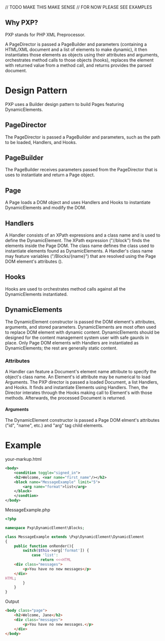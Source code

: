 // TODO MAKE THIS MAKE SENSE
// FOR NOW PLEASE SEE EXAMPLES

## Why PXP?
PXP stands for PHP XML Preprocessor.



A PageDirector is passed a PageBuilder and parameters (containing a HTML/XML document and a list of elements to make
dynamic), it then instantiates those elements as objects using their attributes and arguments, orchestrates method calls 
to those objects (hooks), replaces the element with returned value from a method call, and returns provides the parsed
document. 

# Design Pattern
PXP uses a Builder design pattern to build Pages featuring DynamicElements.

## PageDirector
The PageDirector is passed a PageBuilder and parameters, such as the path to be loaded, Handlers, and Hooks. 

## PageBuilder
The PageBuilder receives parameters passed from the PageDirector that is uses to instantiate and return a Page object.

## Page
A Page loads a DOM object and uses Handlers and Hooks to instantiate DynamicElements and modify the DOM.

## Handlers
A Handler consists of an XPath expressions and a class name and is used to define the DynamicElement. 
The XPath expression  ("//block") finds the elements inside the Page DOM. 
The class name defines the class used to instantiate elements found as DynamicElements.
A Handler's class name may feature variables ("/Blocks/{name}") that are resolved using the Page DOM element's attributes (<block name="Message"/>). 

## Hooks
Hooks are used to orchestrates method calls against all the DynamicElements instantiated.

## DynamicElements
The DynamicElement constructor is passed the DOM element's attributes, arguments, and stored parameters.
DynamicElements are most often used to replace DOM element with dynamic content.
DynamicElements should be designed for the content management system user with safe gaurds in place.
Only Page DOM elements with Handlers are instantiated as DynamicElements; the rest are generally static content.

### Attributes
A Handler can feature a Document's element name attribute to specify the object's class name. 
An Element's id attribute may be numerical to load Arguments.
The PXP director is passed a loaded Document, a list Handlers, and Hooks. 
It finds and instantiate Elements using Handlers. 
Then, the Director interates through the Hooks making call to Element's with those methods. 
Afterwards, the processed Document is returned.

#### Arguments
The DynamicElement constructor is passed a Page DOM elment's attributes ("id", "name", etc.) and "arg" tag child elements.

# Example

your-markup.html
```xml
<body>
	<condition toggle="signed_in">
	<h2>Welcome, <var name="first_name"/></h2>
	<block name="MessageExample" limit="5">
	    <arg name="format">list</arg>
    </block>
	</condtion>
</body>
```
MessageExample.php
```php
<?php

namespace Pxp\DynamicElement\Blocks;

class MessageExample extends \Pxp\DynamicElement\DynamicElement
{
	public function onRender(){
        switch($this->arg['format']) {
            case 'list':
                return <<<HTML
    <div class="messages">
        <p>You have no new messages</p>
    </div>
HTML;
        }
    }
}
```

Output
```HTML
<body class="page">
	<h2>Welcome, Jane</h2>
	<div class="messages">
		<p>You have no new messages.</p>
	</div>
</body>
```
